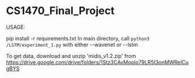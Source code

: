 # CS1470_Final_Project

USAGE: 

pip install -r requirements.txt
In main directory, call `python3 /LSTM/experiment_1.py` with either --wavenet or --lstm

To get data, download and unzip 'midis_v1.2.zip' from https://drive.google.com/drive/folders/1Stz3CAvMoplo79LR5I3onMWRelCugBYS